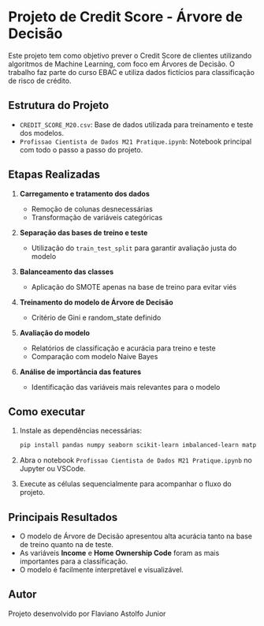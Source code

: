 # Projeto de Credit Score - Árvore de Decisão

Este projeto tem como objetivo prever o Credit Score de clientes utilizando algoritmos de Machine Learning, com foco em Árvores de Decisão. O trabalho faz parte do curso EBAC e utiliza dados fictícios para classificação de risco de crédito.

## Estrutura do Projeto

- `CREDIT_SCORE_M20.csv`: Base de dados utilizada para treinamento e teste dos modelos.
- `Profissao Cientista de Dados M21 Pratique.ipynb`: Notebook principal com todo o passo a passo do projeto.

## Etapas Realizadas

1. **Carregamento e tratamento dos dados**  
   - Remoção de colunas desnecessárias  
   - Transformação de variáveis categóricas

2. **Separação das bases de treino e teste**  
   - Utilização do `train_test_split` para garantir avaliação justa do modelo

3. **Balanceamento das classes**  
   - Aplicação do SMOTE apenas na base de treino para evitar viés

4. **Treinamento do modelo de Árvore de Decisão**  
   - Critério de Gini e random_state definido

5. **Avaliação do modelo**  
   - Relatórios de classificação e acurácia para treino e teste  
   - Comparação com modelo Naive Bayes

6. **Análise de importância das features**  
   - Identificação das variáveis mais relevantes para o modelo

## Como executar

1. Instale as dependências necessárias:
   ```sh
   pip install pandas numpy seaborn scikit-learn imbalanced-learn matplotlib
   ```

2. Abra o notebook `Profissao Cientista de Dados M21 Pratique.ipynb` no Jupyter ou VSCode.

3. Execute as células sequencialmente para acompanhar o fluxo do projeto.

## Principais Resultados

- O modelo de Árvore de Decisão apresentou alta acurácia tanto na base de treino quanto na de teste.
- As variáveis **Income** e **Home Ownership Code** foram as mais importantes para a classificação.
- O modelo é facilmente interpretável e visualizável.

## Autor

Projeto desenvolvido por Flaviano Astolfo Junior